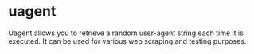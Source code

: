 # uagent
Uagent allows you to retrieve a random user-agent string each time it is executed. It can be used for various web scraping and testing purposes.
